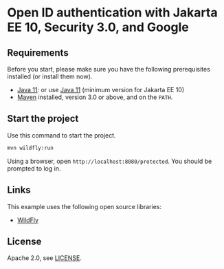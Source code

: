 # Open ID authentication with Jakarta EE 10, Security 3.0, and Google

## Requirements

Before you start, please make sure you have the following prerequisites installed (or install them now).

- [Java 11](https://adoptium.net/de/temurin/releases/?version=17): or use [Java 11](https://adoptium.net/de/temurin/releases/?version=11) (minimum version for Jakarta EE 10)
- [Maven](https://maven.apache.org/) installed, version 3.0 or above, and on the `PATH`.

## Start the project

Use this command to start the project.

```bash
mvn wildfly:run
```

Using a browser, open `http://localhost:8080/protected`. You should be prompted to log in.

## Links

This example uses the following open source libraries:

* [WildFly](https://www.wildfly.org/)

## License

Apache 2.0, see [LICENSE](LICENSE.txt).
